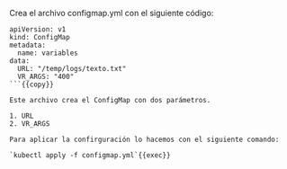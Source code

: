 Crea el archivo configmap.yml con el siguiente código:

```
apiVersion: v1
kind: ConfigMap
metadata:
  name: variables
data:
  URL: "/temp/logs/texto.txt"
  VR_ARGS: "400"
```{{copy}}

Este archivo crea el ConfigMap con dos parámetros.

1. URL
2. VR_ARGS

Para aplicar la confirguración lo hacemos con el siguiente comando:

`kubectl apply -f configmap.yml`{{exec}}

